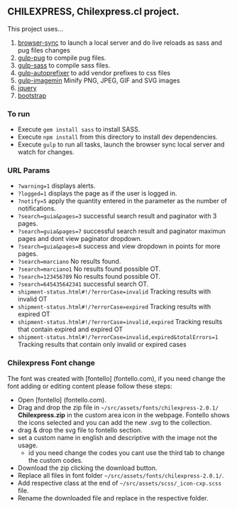 ## CHILEXPRESS, Chilexpress.cl project.

This project uses...

1. [browser-sync](https://github.com/browsersync/browser-sync) to launch a local server and do live reloads as sass and pug files changes
2. [gulp-pug](https://github.com/jamen/gulp-pug) to compile pug files.
3. [gulp-sass](https://github.com/dlmanning/gulp-sass) to compile sass files.
4. [gulp-autoprefixer](https://github.com/sindresorhus/gulp-autoprefixer) to add vendor prefixes to css files
5. [gulp-imagemin](https://github.com/sindresorhus/gulp-imagemin) Minify PNG, JPEG, GIF and SVG images
6. [jquery](https://github.com/jquery/jquery)
7. [bootstrap](http://www.getbootstrap.com)

### To run
- Execute `gem install sass` to install SASS.
- Execute `npm install` from this directory to install dev dependencies.
- Execute `gulp` to run all tasks, launch the browser sync local server and watch for changes.

### URL Params
- `?warning=1` displays alerts.
- `?logged=1` displays the page as if the user is logged in.
- `?notify=5` apply the quantity entered in the parameter as the number of notifications.
- `?search=guia&pages=3` successful search result and paginator with 3 pages.
- `?search=guia&pages=7` successful search result and paginator maximun pages and dont view paginator dropdown.
- `?search=guia&pages=8` success and view dropdown in points for more pages.
- `?search=marciano` No results found.
- `?search=marciano1` No results found possible OT.
- `?search=123456789` No results found possible OT.
- `?search=645435642341` successful search OT.
- `shipment-status.html#!/?errorCase=invalid` Tracking results with invalid OT
- `shipment-status.html#!/?errorCase=expired` Tracking results with expired OT
- `shipment-status.html#!/?errorCase=invalid,expired` Tracking results that contain expired and expired OT
- `shipment-status.html#!/?errorCase=invalid,expired&totalErrors=1` Tracking results that contain only invalid or expired cases



### Chilexpress Font change

The font was created with [fontello]  (fontello.com), if you need change the font adding or editing content please follow these steps:

- Open [fontello] (fontello.com).
- Drag and drop the zip file in `~/src/assets/fonts/chilexpress-2.0.1/` **Chilexpress.zip** in the custom area icon in the webpage. Fontello shows the icons selected and you can add the new .svg to the collection.
- drag & drop the svg file to fontello section.
- set a custom name in english and descriptive with the image not the usage.
  - id you need change the codes you cant use the third tab to change the custom codes.
- Download the zip clicking the download button.
- Replace all files in font folder `~/src/assets/fonts/chilexpress-2.0.1/`.
- Add respective class at the end of `~/src/assets/scss/_icon-cxp.scss` file.
- Rename the downloaded file and replace in the respective folder.
